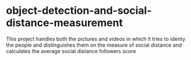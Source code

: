 # object-detection-and-social-distance-measurement
This project handles both the pictures and videos in which it tries to identy the people and distinguishes them on the measure of social distance and calculates the average social distance followers score

